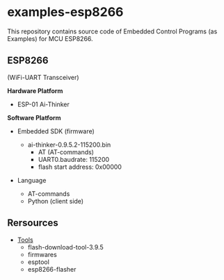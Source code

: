 # examples-esp8266

This repository contains source code of Embedded Control Programs (as Examples) for MCU ESP8266.

## ESP8266

(WiFi-UART Transceiver)

**Hardware Platform**

- ESP-01 Ai-Thinker

**Software Platform**
  
- Embedded SDK (firmware)
  - ai-thinker-0.9.5.2-115200.bin
     - AT (AT-commands)
     - UART0.baudrate: 115200
     - flash start address: 0x00000

- Language
  - AT-commands
  - Python (client side)

## Rersources

- [Tools](https://drive.google.com/drive/folders/1uRlADZyCAepFLwLm_BQ_auAUabZPL0NA)
  - flash-download-tool-3.9.5
  - firmwares
  - esptool
  - esp8266-flasher
